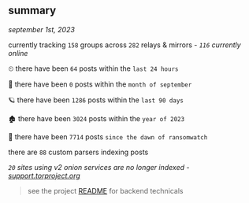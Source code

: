 
## summary
_september 1st, 2023_

currently tracking `158` groups across `282` relays & mirrors - _`116` currently online_

⏲ there have been `64` posts within the `last 24 hours`

🦈 there have been `0` posts within the `month of september`

🪐 there have been `1286` posts within the `last 90 days`

🏚 there have been `3024` posts within the `year of 2023`

🦕 there have been `7714` posts `since the dawn of ransomwatch`

there are `88` custom parsers indexing posts

_`20` sites using v2 onion services are no longer indexed - [support.torproject.org](https://support.torproject.org/onionservices/v2-deprecation/)_

> see the project [README](https://github.com/joshhighet/ransomwatch#ransomwatch--) for backend technicals
